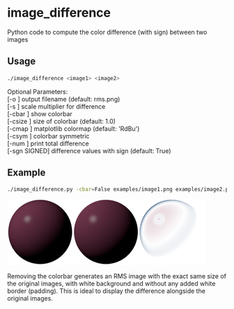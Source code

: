 # image_difference
Python code to compute the color difference (with sign) between two images

## Usage

```bash
./image_difference <image1> <image2>  
```

Optional Parameters:  
	[-o <string>] output filename (default: rms.png)  
	[-s <float>] scale multiplier for difference  
	[-cbar <bool>] show colorbar  
	[-csize <float>] size of colorbar (default: 1.0)  
	[-cmap <string>] matplotlib colormap (default: 'RdBu')  
	[-csym <bool>] colorbar symmetric  
	[-num <bool>] print total difference  
	[-sgn SIGNED] difference values with sign (default: True)  

## Example

```bash
./image_difference.py -cbar=False examples/image1.png examples/image2.png  
```

<img src="/examples/image1.png" width="30%"><img src="/examples/image2.png" width="30%"><img src="/examples/rms.png" width="30%">

Removing the colorbar generates an RMS image with the exact same size of the original images,
with white background and without any added white border (padding). This is ideal to display
the difference alongside the original images.
